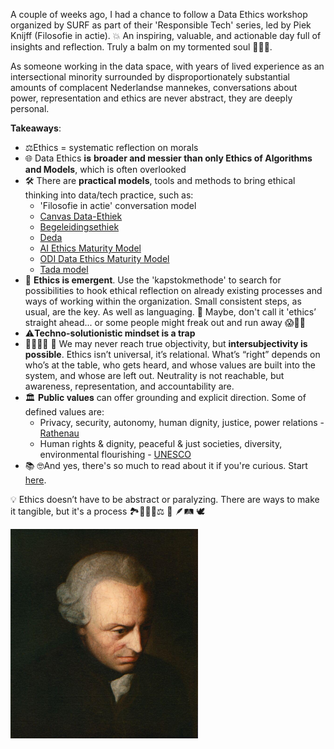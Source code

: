 <!--
.. title: Introduction into Data and Digitalization Ethics
.. slug: data-ethics
.. date: 2025-06-25
.. tags: dataethics, responsibletech, ethicalAI, reflection, philosophy, attendance-report
.. type: text
.. description: data-ethics
-->

A couple of weeks ago, I had a chance to follow a Data Ethics workshop organized by SURF as part of their 'Responsible Tech' series, led by Piek Knijff (Filosofie in actie).
💥 An inspiring, valuable, and actionable day full of insights and reflection. Truly a balm on my tormented soul 🧘‍♀️🥹. 

As someone working in the data space, with years of lived experience as an intersectional minority surrounded by disproportionately substantial amounts of complacent Nederlandse mannekes, conversations about power, representation and ethics are never abstract, they are deeply personal.

<!-- TEASER_END -->

**Takeaways**:

* ⚖️Ethics = systematic reflection on morals
* 🌐 Data Ethics 𝐢𝐬 **broader and messier than only Ethics of Algorithms and Models**, which is often overlooked 
* 🛠️ There are **practical models**, tools and methods to bring ethical thinking into data/tech practice, such as:
  * 'Filosofie in actie' conversation model 
  * [Canvas Data-Ethiek](https://www.filosofieinactie.nl/ethicstools)
  * [Begeleidingsethiek](https://begeleidingsethiek.nl/)
  * [Deda](https://deda.dataschool.nl/)
  * [AI Ethics Maturity Model](https://link.springer.com/article/10.1007/s43681-022-00228-7)
  * [ODI Data Ethics Maturity Model](https://theodi.org/insights/tools/data-ethics-maturity-model-benchmarking-your-approach-to-data-ethics/)
  * [Tada model](https://openresearch.amsterdam/nl/page/110506/tada.city)
* 🌱 **Ethics is emergent**. Use the 'kapstokmethode' to search for possibilities to hook ethical reflection on already existing processes and ways of working within the organization. Small consistent steps, as usual, are the key. As well as languaging. 👀 Maybe, don't call it 'ethics’ straight ahead... or some people might freak out and run away 😱🏃‍♂️
* ⚠️**Techno-solutionistic mindset is a trap**
* 🫱🏽‍🫲🏿 👩 We may never reach true objectivity, but **intersubjectivity is possible**. Ethics isn’t universal, it’s relational. What’s “right” depends on who’s at the table, who gets heard, and whose values are built into the system, and whose are left out. Neutrality is not reachable, but awareness, representation, and accountability are. 
* 🏛️ 𝐏𝐮𝐛𝐥𝐢𝐜 𝐯𝐚𝐥𝐮𝐞𝐬 can offer grounding and explicit direction. Some of defined values are:
  * Privacy, security, autonomy, human dignity, justice, power relations - [Rathenau](https://www.rathenau.nl/sites/default/files/2020-09/Raad-weten-met-digitalisering-Rathenau-Instituut.pdf)
  * Human rights & dignity, peaceful & just societies, diversity, environmental flourishing - [UNESCO](https://www.unesco.org/en/artificial-intelligence/recommendation-ethics)
* 📚 🤓And yes, there's so much to read about it if you're curious. Start [here](https://philarchive.org/rec/FLOWID). 

💡 Ethics doesn’t have to be abstract or paralyzing. There are ways to make it tangible, but it's a process 🏞️🚶‍♀️🧭⚖️ 🧠 🪶🛤️ 🕊️

<img src="/images/posts/2025/kant.jpeg"  width="300"/>
